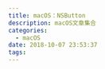 ```yaml
---
title: macOS：NSButton
description: macOS文章集合
categories:
  - macOS
date: 2018-10-07 23:53:37
tags:
---
```




